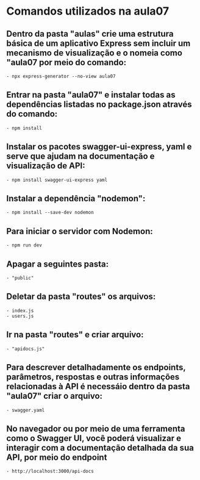 # Comandos utilizados na aula07

## Dentro da pasta "aulas" crie uma estrutura básica de um aplicativo Express sem incluir um mecanismo de visualização e o nomeia como "aula07 por meio do comando: 

    - npx express-generator --no-view aula07

## Entrar na pasta "aula07" e instalar todas as dependências listadas no package.json através do comando:

    - npm install

## Instalar os pacotes swagger-ui-express, yaml e serve que ajudam na documentação e visualização de API:

    - npm install swagger-ui-express yaml

## Instalar a dependência "nodemon":

    - npm install --save-dev nodemon 

## Para iniciar o servidor com Nodemon:

    - npm run dev

## Apagar a seguintes pasta:

    - "public"

## Deletar da pasta "routes" os arquivos:

    - index.js
    - users.js

## Ir na pasta "routes" e criar arquivo:
  
    - "apidocs.js"


## Para descrever detalhadamente os endpoints, parâmetros, respostas e outras informações relacionadas à API é necessáio dentro da pasta "aula07" criar o arquivo:  
 
    - swagger.yaml
   
## No navegador ou por meio de uma ferramenta como o Swagger UI, você poderá visualizar e interagir com a documentação detalhada da sua API, por meio do endpoint 

    - http://localhost:3000/api-docs